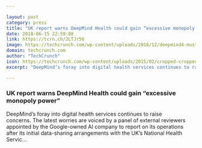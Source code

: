 ```yaml
---

layout: post
category: press
title: "UK report warns DeepMind Health could gain “excessive monopoly power”"
date: 2018-06-15 22:59:08
link: https://tcrn.ch/2LTJr56
image: https://techcrunch.com/wp-content/uploads/2016/12/deepmind4-mustafa-suleyman.jpg?w=600
domain: techcrunch.com
author: "TechCrunch"
icon: https://techcrunch.com/wp-content/uploads/2015/02/cropped-cropped-favicon-gradient.png?w=180
excerpt: "DeepMind’s foray into digital health services continues to raise concerns. The latest worries are voiced by a panel of external reviewers appointed by the Google-owned AI company to report on its operations after its initial data-sharing arrangements with the UK’s National Health Servic…"

---
```


### UK report warns DeepMind Health could gain “excessive monopoly power”

DeepMind’s foray into digital health services continues to raise concerns. The latest worries are voiced by a panel of external reviewers appointed by the Google-owned AI company to report on its operations after its initial data-sharing arrangements with the UK’s National Health Servic…